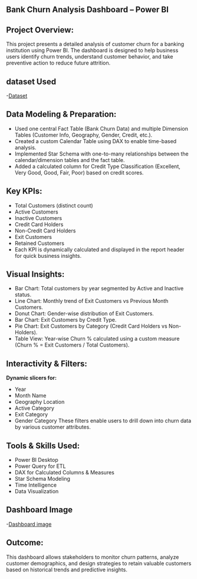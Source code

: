## Bank Churn Analysis Dashboard – Power BI
## **Project Overview:**
This project presents a detailed analysis of customer churn for a banking institution using Power BI. The dashboard is designed to help business users identify churn trends, understand customer behavior, and take preventive action to reduce future attrition.
## dataset Used 
-<a href="https://github.com/Thirisha255/power-Bi-Project-Customer-Churn-Analysis/blob/main/bank%20churn%20dataset.csv">Dataset</a>
##  Data Modeling & Preparation:
- Used one central Fact Table (Bank Churn Data) and multiple Dimension Tables (Customer Info, Geography, Gender, Credit, etc.).
- Created a custom Calendar Table using DAX to enable time-based analysis.
- Implemented Star Schema with one-to-many relationships between the calendar/dimension tables and the fact table.
- Added a calculated column for Credit Type Classification (Excellent, Very Good, Good, Fair, Poor) based on credit scores.
## Key KPIs:
- Total Customers (distinct count)
- Active Customers
- Inactive Customers
- Credit Card Holders
- Non-Credit Card Holders
- Exit Customers
- Retained Customers
- Each KPI is dynamically calculated and displayed in the report header for quick business insights.
##  Visual Insights:
- Bar Chart: Total customers by year segmented by Active and Inactive status.
- Line Chart: Monthly trend of Exit Customers vs Previous Month Customers.
- Donut Chart: Gender-wise distribution of Exit Customers.
- Bar Chart: Exit Customers by Credit Type.
- Pie Chart: Exit Customers by Category (Credit Card Holders vs Non-Holders).
- Table View: Year-wise Churn % calculated using a custom measure (Churn % = Exit Customers / Total Customers).
## Interactivity & Filters:
**Dynamic slicers for:**
- Year
- Month Name
- Geography Location
- Active Category
- Exit Category
- Gender Category
These filters enable users to drill down into churn data by various customer attributes.
##  Tools & Skills Used:
- Power BI Desktop
- Power Query for ETL
- DAX for Calculated Columns & Measures
- Star Schema Modeling
- Time Intelligence
- Data Visualization
## Dashboard Image
-<a href="https://github.com/Thirisha255/power-Bi-Project-Customer-Churn-Analysis/commit/9099058f4ac4d00a392cd6206aa2fa2d531616fb">Dashboard image</a>
## Outcome:
This dashboard allows stakeholders to monitor churn patterns, analyze customer demographics, and design strategies to retain valuable customers based on historical trends and predictive insights.
